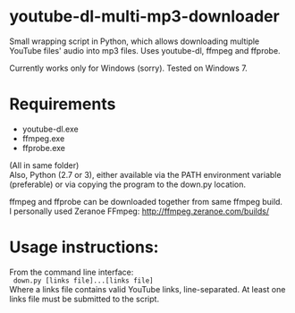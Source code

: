 # youtube-dl-multi-mp3-downloader
Small wrapping script in Python, which allows downloading multiple YouTube files' audio into mp3 files. Uses youtube-dl, ffmpeg and ffprobe.

Currently works only for Windows (sorry). Tested on Windows 7.

Requirements
====
* youtube-dl.exe
* ffmpeg.exe
* ffprobe.exe

(All in same folder)  
Also, Python (2.7 or 3), either available via the PATH environment variable (preferable) or via copying the program to the down.py location.

ffmpeg and ffprobe can be downloaded together from same ffmpeg build.  
I personally used Zeranoe FFmpeg:
http://ffmpeg.zeranoe.com/builds/

Usage instructions:
===
From the command line interface:  
<code> down.py [links file]...[links file] </code>  
Where a links file contains valid YouTube links, line-separated. At least one links file must be submitted to the script.

